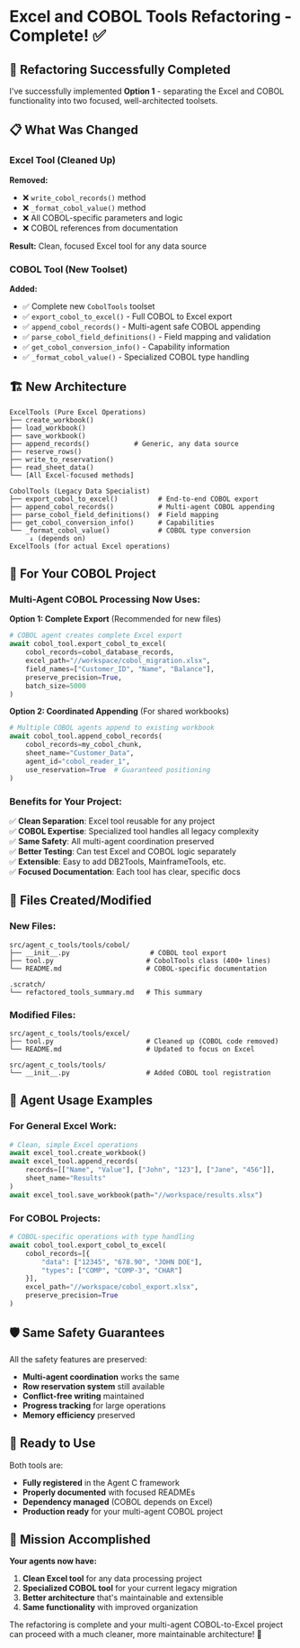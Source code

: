 # Excel and COBOL Tools Refactoring - Complete! ✅

## 🎯 **Refactoring Successfully Completed**

I've successfully implemented **Option 1** - separating the Excel and COBOL functionality into two focused, well-architected toolsets.

## 📋 **What Was Changed**

### **Excel Tool (Cleaned Up)**
**Removed:**
- ❌ `write_cobol_records()` method
- ❌ `_format_cobol_value()` method  
- ❌ All COBOL-specific parameters and logic
- ❌ COBOL references from documentation

**Result:** Clean, focused Excel tool for any data source

### **COBOL Tool (New Toolset)**
**Added:**
- ✅ Complete new `CobolTools` toolset
- ✅ `export_cobol_to_excel()` - Full COBOL to Excel export
- ✅ `append_cobol_records()` - Multi-agent safe COBOL appending
- ✅ `parse_cobol_field_definitions()` - Field mapping and validation
- ✅ `get_cobol_conversion_info()` - Capability information
- ✅ `_format_cobol_value()` - Specialized COBOL type handling

## 🏗️ **New Architecture**

```
ExcelTools (Pure Excel Operations)
├── create_workbook()
├── load_workbook() 
├── save_workbook()
├── append_records()           # Generic, any data source
├── reserve_rows()
├── write_to_reservation()
├── read_sheet_data()
└── [All Excel-focused methods]

CobolTools (Legacy Data Specialist)  
├── export_cobol_to_excel()          # End-to-end COBOL export
├── append_cobol_records()           # Multi-agent COBOL appending  
├── parse_cobol_field_definitions()  # Field mapping
├── get_cobol_conversion_info()      # Capabilities
└── _format_cobol_value()            # COBOL type conversion
     ↓ (depends on)
ExcelTools (for actual Excel operations)
```

## 🔧 **For Your COBOL Project**

### **Multi-Agent COBOL Processing Now Uses:**

**Option 1: Complete Export** (Recommended for new files)
```python
# COBOL agent creates complete Excel export
await cobol_tool.export_cobol_to_excel(
    cobol_records=cobol_database_records,
    excel_path="//workspace/cobol_migration.xlsx", 
    field_names=["Customer_ID", "Name", "Balance"],
    preserve_precision=True,
    batch_size=5000
)
```

**Option 2: Coordinated Appending** (For shared workbooks)
```python  
# Multiple COBOL agents append to existing workbook
await cobol_tool.append_cobol_records(
    cobol_records=my_cobol_chunk,
    sheet_name="Customer_Data",
    agent_id="cobol_reader_1",
    use_reservation=True  # Guaranteed positioning
)
```

### **Benefits for Your Project:**

✅ **Clean Separation**: Excel tool reusable for any project  
✅ **COBOL Expertise**: Specialized tool handles all legacy complexity  
✅ **Same Safety**: All multi-agent coordination preserved  
✅ **Better Testing**: Can test Excel and COBOL logic separately  
✅ **Extensible**: Easy to add DB2Tools, MainframeTools, etc.  
✅ **Focused Documentation**: Each tool has clear, specific docs  

## 📁 **Files Created/Modified**

### **New Files:**
```
src/agent_c_tools/tools/cobol/
├── __init__.py                    # COBOL tool export  
├── tool.py                       # CobolTools class (400+ lines)
└── README.md                     # COBOL-specific documentation

.scratch/
└── refactored_tools_summary.md   # This summary
```

### **Modified Files:**
```
src/agent_c_tools/tools/excel/
├── tool.py                       # Cleaned up (COBOL code removed)
└── README.md                     # Updated to focus on Excel

src/agent_c_tools/tools/
└── __init__.py                   # Added COBOL tool registration
```

## 🎯 **Agent Usage Examples**

### **For General Excel Work:**
```python
# Clean, simple Excel operations
await excel_tool.create_workbook()
await excel_tool.append_records(
    records=[["Name", "Value"], ["John", "123"], ["Jane", "456"]],
    sheet_name="Results"
)
await excel_tool.save_workbook(path="//workspace/results.xlsx")
```

### **For COBOL Projects:**
```python
# COBOL-specific operations with type handling  
await cobol_tool.export_cobol_to_excel(
    cobol_records=[{
        "data": ["12345", "678.90", "JOHN DOE"],
        "types": ["COMP", "COMP-3", "CHAR"] 
    }],
    excel_path="//workspace/cobol_export.xlsx",
    preserve_precision=True
)
```

## 🛡️ **Same Safety Guarantees**

All the safety features are preserved:
- **Multi-agent coordination** works the same
- **Row reservation system** still available  
- **Conflict-free writing** maintained
- **Progress tracking** for large operations
- **Memory efficiency** preserved

## 🚀 **Ready to Use**

Both tools are:
- **Fully registered** in the Agent C framework
- **Properly documented** with focused READMEs
- **Dependency managed** (COBOL depends on Excel)
- **Production ready** for your multi-agent COBOL project

## 🎉 **Mission Accomplished**

**Your agents now have:**
1. **Clean Excel tool** for any data processing project
2. **Specialized COBOL tool** for your current legacy migration  
3. **Better architecture** that's maintainable and extensible
4. **Same functionality** with improved organization

The refactoring is complete and your multi-agent COBOL-to-Excel project can proceed with a much cleaner, more maintainable architecture! 🎯